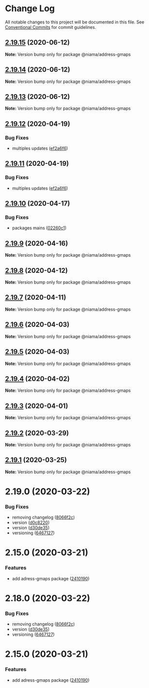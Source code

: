 # Change Log

All notable changes to this project will be documented in this file.
See [Conventional Commits](https://conventionalcommits.org) for commit guidelines.

## [2.19.15](https://github.com/niama-strategies/niama/compare/@niama/address-gmaps@2.19.14...@niama/address-gmaps@2.19.15) (2020-06-12)

**Note:** Version bump only for package @niama/address-gmaps





## [2.19.14](https://github.com/niama-strategies/niama/compare/@niama/address-gmaps@2.19.12...@niama/address-gmaps@2.19.14) (2020-06-12)

**Note:** Version bump only for package @niama/address-gmaps





## [2.19.13](https://github.com/niama-strategies/niama/compare/@niama/address-gmaps@2.19.12...@niama/address-gmaps@2.19.13) (2020-06-12)

**Note:** Version bump only for package @niama/address-gmaps





## [2.19.12](https://github.com/niama-strategies/niama/compare/@niama/address-gmaps@2.19.10...@niama/address-gmaps@2.19.12) (2020-04-19)


### Bug Fixes

* multiples updates ([ef2a6f6](https://github.com/niama-strategies/niama/commit/ef2a6f6f3a2be38cc5aeefe7ad641d61d96dabe4))





## [2.19.11](https://github.com/niama-strategies/niama/compare/@niama/address-gmaps@2.19.10...@niama/address-gmaps@2.19.11) (2020-04-19)


### Bug Fixes

* multiples updates ([ef2a6f6](https://github.com/niama-strategies/niama/commit/ef2a6f6f3a2be38cc5aeefe7ad641d61d96dabe4))





## [2.19.10](https://github.com/niama-strategies/niama/compare/@niama/address-gmaps@2.19.9...@niama/address-gmaps@2.19.10) (2020-04-17)


### Bug Fixes

* packages mains ([02260c1](https://github.com/niama-strategies/niama/commit/02260c19823836b0f3234a330ed25406d8b127a1))





## [2.19.9](https://github.com/niama-strategies/niama/compare/@niama/address-gmaps@2.19.8...@niama/address-gmaps@2.19.9) (2020-04-16)

**Note:** Version bump only for package @niama/address-gmaps





## [2.19.8](https://github.com/niama-strategies/niama/compare/@niama/address-gmaps@2.19.7...@niama/address-gmaps@2.19.8) (2020-04-12)

**Note:** Version bump only for package @niama/address-gmaps





## [2.19.7](https://github.com/niama-strategies/niama/compare/@niama/address-gmaps@2.19.6...@niama/address-gmaps@2.19.7) (2020-04-11)

**Note:** Version bump only for package @niama/address-gmaps





## [2.19.6](https://github.com/niama-strategies/niama/compare/@niama/address-gmaps@2.19.5...@niama/address-gmaps@2.19.6) (2020-04-03)

**Note:** Version bump only for package @niama/address-gmaps





## [2.19.5](https://github.com/niama-strategies/niama/compare/@niama/address-gmaps@2.19.4...@niama/address-gmaps@2.19.5) (2020-04-03)

**Note:** Version bump only for package @niama/address-gmaps





## [2.19.4](https://github.com/niama-strategies/niama/compare/@niama/address-gmaps@2.19.3...@niama/address-gmaps@2.19.4) (2020-04-02)

**Note:** Version bump only for package @niama/address-gmaps





## [2.19.3](https://github.com/niama-strategies/niama/compare/@niama/address-gmaps@2.19.2...@niama/address-gmaps@2.19.3) (2020-04-01)

**Note:** Version bump only for package @niama/address-gmaps





## [2.19.2](https://github.com/niama-strategies/niama/compare/@niama/address-gmaps@2.19.1...@niama/address-gmaps@2.19.2) (2020-03-29)

**Note:** Version bump only for package @niama/address-gmaps





## [2.19.1](https://github.com/niama-strategies/niama/compare/@niama/address-gmaps@2.19.0...@niama/address-gmaps@2.19.1) (2020-03-25)

**Note:** Version bump only for package @niama/address-gmaps





# 2.19.0 (2020-03-22)


### Bug Fixes

* removing changelog ([8066f2c](https://github.com/niama-strategies/niama/commit/8066f2c143a8e93600d5dab4ab313501e81f7a82))
* version ([d0c8220](https://github.com/niama-strategies/niama/commit/d0c822081680fe0106ebe9b8dd30ce769d102759))
* version ([d30de35](https://github.com/niama-strategies/niama/commit/d30de355da29ccd03916cddcd532e543e5906d0d))
* versioning ([6467127](https://github.com/niama-strategies/niama/commit/6467127550c6c1bfbc0d43ab4d83906695d9d732))



# 2.15.0 (2020-03-21)


### Features

* add adress-gmaps package ([2410190](https://github.com/niama-strategies/niama/commit/24101905974ce5c81ac38619688e65bb4b145684))





# 2.18.0 (2020-03-22)


### Bug Fixes

* removing changelog ([8066f2c](https://github.com/niama-strategies/niama/commit/8066f2c143a8e93600d5dab4ab313501e81f7a82))
* version ([d30de35](https://github.com/niama-strategies/niama/commit/d30de355da29ccd03916cddcd532e543e5906d0d))
* versioning ([6467127](https://github.com/niama-strategies/niama/commit/6467127550c6c1bfbc0d43ab4d83906695d9d732))



# 2.15.0 (2020-03-21)


### Features

* add adress-gmaps package ([2410190](https://github.com/niama-strategies/niama/commit/24101905974ce5c81ac38619688e65bb4b145684))
